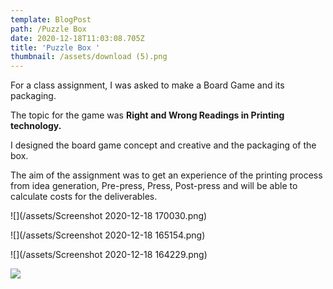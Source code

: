 ```yaml
---
template: BlogPost
path: /Puzzle Box
date: 2020-12-18T11:03:08.705Z
title: 'Puzzle Box '
thumbnail: /assets/download (5).png
---
```

<!--StartFragment-->

For a class assignment, I was asked to make a Board Game and its packaging.

The topic for the game was **Right and Wrong Readings in Printing technology.**

I designed the board game concept and creative and the packaging of the box.

The aim of the assignment was to get an experience of the printing process from idea generation, Pre-press, Press, Post-press and will be able to calculate costs for the deliverables.

![](/assets/Screenshot 2020-12-18 170030.png)

![](/assets/Screenshot 2020-12-18 165154.png)

![](/assets/Screenshot 2020-12-18 164229.png)

![](/assets/DFECAC30-AAC9-45D6-98C5-8A74D5436A48.jpeg)

<!--EndFragment-->
